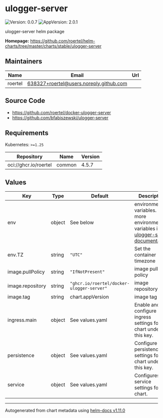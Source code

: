 # ulogger-server

![Version: 0.0.7](https://img.shields.io/badge/Version-0.0.7-informational?style=flat-square) ![AppVersion: 2.0.1](https://img.shields.io/badge/AppVersion-2.0.1-informational?style=flat-square)

ulogger-server helm package

**Homepage:** <https://github.com/roertel/helm-charts/tree/master/charts/stable/ulogger-server>

## Maintainers

| Name | Email | Url |
| ---- | ------ | --- |
| roertel | <638327+roertel@users.noreply.github.com> |  |

## Source Code

* <https://github.com/roertel/docker-ulogger-server>
* <https://github.com/bfabiszewski/ulogger-server>

## Requirements

Kubernetes: `>=1.25`

| Repository | Name | Version |
|------------|------|---------|
| oci://ghcr.io/roertel | common | 4.5.7 |

## Values

| Key | Type | Default | Description |
|-----|------|---------|-------------|
| env | object | See below | environment variables. See more environment variables in the [ulogger-server documentation](https://ulogger-server.org/docs). |
| env.TZ | string | `"UTC"` | Set the container timezone |
| image.pullPolicy | string | `"IfNotPresent"` | image pull policy |
| image.repository | string | `"ghcr.io/roertel/docker-ulogger-server"` | image repository |
| image.tag | string | chart.appVersion | image tag |
| ingress.main | object | See values.yaml | Enable and configure ingress settings for the chart under this key. |
| persistence | object | See values.yaml | Configure persistence settings for the chart under this key. |
| service | object | See values.yaml | Configures service settings for the chart. |

----------------------------------------------
Autogenerated from chart metadata using [helm-docs v1.11.0](https://github.com/norwoodj/helm-docs/releases/v1.11.0)
